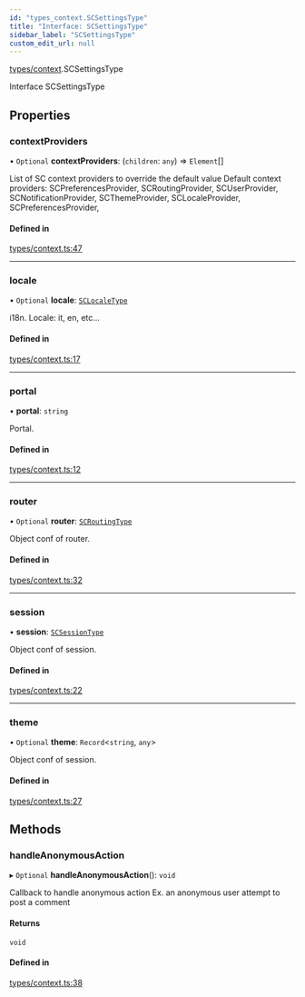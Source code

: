 ```yaml
---
id: "types_context.SCSettingsType"
title: "Interface: SCSettingsType"
sidebar_label: "SCSettingsType"
custom_edit_url: null
---
```


[types/context](../modules/types_context.md).SCSettingsType

Interface SCSettingsType

## Properties

### contextProviders

• `Optional` **contextProviders**: (`children`: `any`) => `Element`[]

List of SC context providers to override the default value
Default context providers:
SCPreferencesProvider, SCRoutingProvider, SCUserProvider,
SCNotificationProvider, SCThemeProvider, SCLocaleProvider,
SCPreferencesProvider,

#### Defined in

[types/context.ts:47](https://github.com/selfcommunity/community-ui/blob/67100aa/packages/sc-core/src/types/context.ts#L47)

___

### locale

• `Optional` **locale**: [`SCLocaleType`](types_context.SCLocaleType.md)

i18n. Locale: it, en, etc...

#### Defined in

[types/context.ts:17](https://github.com/selfcommunity/community-ui/blob/67100aa/packages/sc-core/src/types/context.ts#L17)

___

### portal

• **portal**: `string`

Portal.

#### Defined in

[types/context.ts:12](https://github.com/selfcommunity/community-ui/blob/67100aa/packages/sc-core/src/types/context.ts#L12)

___

### router

• `Optional` **router**: [`SCRoutingType`](types_context.SCRoutingType.md)

Object conf of router.

#### Defined in

[types/context.ts:32](https://github.com/selfcommunity/community-ui/blob/67100aa/packages/sc-core/src/types/context.ts#L32)

___

### session

• **session**: [`SCSessionType`](types_context.SCSessionType.md)

Object conf of session.

#### Defined in

[types/context.ts:22](https://github.com/selfcommunity/community-ui/blob/67100aa/packages/sc-core/src/types/context.ts#L22)

___

### theme

• `Optional` **theme**: `Record`<`string`, `any`\>

Object conf of session.

#### Defined in

[types/context.ts:27](https://github.com/selfcommunity/community-ui/blob/67100aa/packages/sc-core/src/types/context.ts#L27)

## Methods

### handleAnonymousAction

▸ `Optional` **handleAnonymousAction**(): `void`

Callback to handle anonymous action
Ex. an anonymous user attempt to post a comment

#### Returns

`void`

#### Defined in

[types/context.ts:38](https://github.com/selfcommunity/community-ui/blob/67100aa/packages/sc-core/src/types/context.ts#L38)
